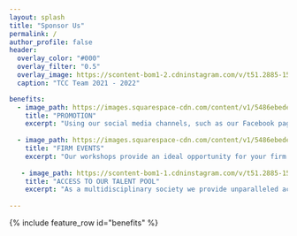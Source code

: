 ```yaml
---
layout: splash
title: "Sponsor Us"
permalink: /
author_profile: false
header:
  overlay_color: "#000"
  overlay_filter: "0.5"
  overlay_image: https://scontent-bom1-2.cdninstagram.com/v/t51.2885-15/e35/186893116_125565729557888_8257881633492404892_n.jpg?tp=1&_nc_ht=scontent-bom1-2.cdninstagram.com&_nc_cat=108&_nc_ohc=sYXnTXDv_9sAX8SoG2n&edm=AP_V10EBAAAA&ccb=7-4&oh=24c9a6ee9f1832b81b0838b190fcd335&oe=60B40040&_nc_sid=4f375e
  caption: "TCC Team 2021 - 2022"

benefits:
  - image_path: https://images.squarespace-cdn.com/content/v1/5486ebede4b06fdbf3d8475e/1564384175606-OR6U59R3G9B0GHPTA7NB/ke17ZwdGBToddI8pDm48kLkXF2pIyv_F2eUT9F60jBl7gQa3H78H3Y0txjaiv_0fDoOvxcdMmMKkDsyUqMSsMWxHk725yiiHCCLfrh8O1z4YTzHvnKhyp6Da-NYroOW3ZGjoBKy3azqku80C789l0iyqMbMesKd95J-X4EagrgU9L3Sa3U8cogeb0tjXbfawd0urKshkc5MgdBeJmALQKw/DSCF3627.jpg
    title: "PROMOTION"
    excerpt: "Using our social media channels, such as our Facebook page with over 2,000 followers, or our other channels such as LinkedIn, Instagram and email newsletter provide outstanding reach for your firm’s opportunities."
   
  - image_path: https://images.squarespace-cdn.com/content/v1/5486ebede4b06fdbf3d8475e/1588061368845-258KA6WH942OAW8WQI9D/ke17ZwdGBToddI8pDm48kGLtNN0Zjbcv3MfOQ0d9z5N7gQa3H78H3Y0txjaiv_0fDoOvxcdMmMKkDsyUqMSsMWxHk725yiiHCCLfrh8O1z5QPOohDIaIeljMHgDF5CVlOqpeNLcJ80NK65_fV7S1UUIyqawRrqcU-sKVVmHjBO-frul8zU21Iwasa57qXj_WZtJ3qR9G2BYeA0wOAaeYNg/Bain+Case+Study+Workshop
    title: "FIRM EVENTS"
    excerpt: "Our workshops provide an ideal opportunity for your firm to display their talent and engage with interested students."
    
   - image_path: https://scontent-bom1-1.cdninstagram.com/v/t51.2885-15/sh0.08/e35/s640x640/185840620_206635911105942_9151831068062229517_n.jpg?tp=1&_nc_ht=scontent-bom1-1.cdninstagram.com&_nc_cat=106&_nc_ohc=Q3At2Od1Hq4AX-tN3co&edm=AP_V10EBAAAA&ccb=7-4&oh=315de867a5ebf004e05e9a91d54eafda&oe=60B4FDD6&_nc_sid=4f375e
    title: "ACCESS TO OUR TALENT POOL"
    excerpt: "As a multidisciplinary society we provide unparalleled access to students studying from a range of educational backgrounds."
   
---
```


{% include feature_row id="benefits" %}
